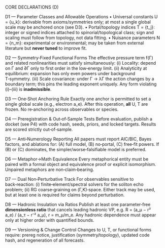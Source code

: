 CORE DECLARATIONS (D)

D1 — Parameter Classes and Allowable Operations
• Universal constants U = {u_k}: derivable from axioms/symmetries only; at most a single global scale may be anchored once (see D3).
• Portal/topology indices T = {t_j}: integer or signed indices attached to spinorial/topological class; sign and scaling must follow from topology, not data fitting.
• Nuisance parameters N = {n_m}: experimental or environmental; may be taken from external literature but **never tuned** to improve fit.

D2 — Symmetry‑Fixed Functional Forms
The effective pressure term f(Γ) and related nonlinearities must satisfy simultaneously:
(i) Locality: depend on Γ and ∂Γ only to first order in the low‑energy limit.
(ii) Analyticity at equilibrium: expansion has only even powers under background T‑symmetry.
(iii) Scale covariance: under Γ → λΓ the action changes by a boundary term; this pins the leading exponent uniquely.
Any form violating (i)–(iii) is **inadmissible**.

D3 — One‑Shot Anchoring Rule
Exactly one anchor is permitted to set a single global scale (e.g., electron a_e). After this operation, **all** U, T are frozen. No re‑anchoring across observables or species.

D4 — Preregistration & Out‑of‑Sample Tests
Before evaluation, publish a docket (see P4) with code hash, seeds, priors, and locked targets. Results are scored strictly out‑of‑sample.

D5 — Anti‑Numerology Reporting
All papers must report AIC/BIC, Bayes factors, and ablations for: (A) full model, (B) no‑portal, (C) free‑fit powers. If (B) or (C) dominates, the simpler/worse‑falsifiable model is preferred.

D6 — Metaphor→Math Equivalence
Every metaphorical entity must be paired with a formal object and equivalence proof or explicit isomorphism. Unpaired metaphors are non‑claim‑bearing.

D7 — Dual Non‑Perturbative Track
For observables sensitive to back‑reaction: (i) finite‑element/spectral solvers for the soliton echo problem; (ii) RG coarse‑graining on (Γ,K)‑space. Either track may be used, but at least one is required for claims beyond perturbation.

D8 — Hadronic Insulation via Ratios
Publish at least one parameter‑free **dimensionless ratio** that cancels leading hadronic VP, e.g.
R = (a_μ − r² a_e) / (a_τ − r⁻² a_μ), r = m_μ/m_e.
Any hadronic dependence must appear only at higher order with quantified bounds.

D9 — Versioning & Change Control
Changes to U, T, or functional forms require: prereg notice, justification (symmetry/topology), updated code hash, and regeneration of all forecasts.